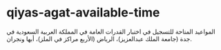 # qiyas-agat-available-time
المواعيد المتاحة للتسجيل في اختبار القدرات العامة في المملكة العربية السعودية في جدة (جامعة الملك عبدالعزيز)، الرياض (الأربع مراكز في الملز)، أبها ونجران.
